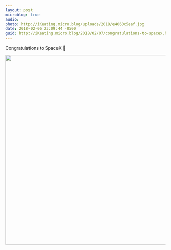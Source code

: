 ```yaml
---
layout: post
microblog: true
audio: 
photo: http://iKeating.micro.blog/uploads/2018/e4060c5eaf.jpg
date: 2018-02-06 23:09:44 -0500
guid: http://iKeating.micro.blog/2018/02/07/congratulations-to-spacex.html
---
```

Congratulations to SpaceX 🚀

<img src="http://iKeating.micro.blog/uploads/2018/e4060c5eaf.jpg" width="600" height="599" />

